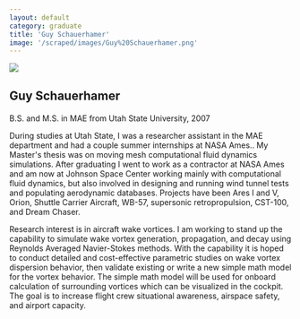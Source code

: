 ```yaml
---
layout: default
category: graduate
title: 'Guy Schauerhamer'
image: '/scraped/images/Guy%20Schauerhamer.png'
---
```


<img src="{{ page.image }}">

<h2 class="team-title">Guy Schauerhamer</h2>
<h4 class="team-position"></h4>
<p>B.S. and M.S. in MAE from Utah State University, 2007</p>
<p>During studies at Utah State, I was a researcher assistant in the MAE department and had a couple summer internships at NASA Ames.. My Master's thesis was on moving mesh computational fluid dynamics simulations. After graduating I went to work as a contractor at NASA Ames and am now at Johnson Space Center working mainly with computational fluid dynamics, but also involved in designing and running wind tunnel tests and populating aerodynamic databases. Projects have been Ares I and V, Orion, Shuttle Carrier Aircraft, WB-57, supersonic retropropulsion, CST-100, and Dream Chaser.</p>
<p>Research interest is in aircraft wake vortices. I am working to stand up the capability to simulate wake vortex generation, propagation, and decay using Reynolds Averaged Navier-Stokes methods. With the capability it is hoped to conduct detailed and cost-effective parametric studies on wake vortex dispersion behavior, then validate existing or write a new simple math model for the vortex behavior. The simple math model will be used for onboard calculation of surrounding vortices which can be visualized in the cockpit. The goal is to increase flight crew situational awareness, airspace safety, and airport capacity.</p>
<ul class="team-member-other-info"></ul>
